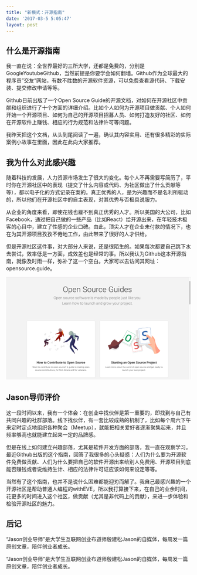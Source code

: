 ```yaml
---
title: "新模式：开源指南"
date: '2017-03-5 5:05:47'
layout: post
---
```


## 什么是开源指南  

我一直在说：全世界最好的三所大学，还都是免费的，分别是GoogleYoutubeGithub，当然前提是你要学会如何翻墙。Github作为全球最大的程序员”交友”网站，有数不胜数的开源软件资源，可以免费查看源代码、下载安装、提交修改申请等等。  

Github日前出版了一个Open Source Guide的开源文档，对如何在开源社区中贡献和组织进行了十个方面的详细介绍。比如个人如何为开源项目做贡献、个人如何开始一个开源项目、如何为自己的开源项目招募人员、如何打造友好的社区、如何在开源软件上赚钱、相应的行为规范和法律许可等问题。  

我昨天把这个文档，从头到尾阅读了一遍，确认其内容实用、还有很多精彩的实际案例小故事在里面，因此在此向大家推荐。  

## 我为什么对此感兴趣  

随着科技的发展，人力资源市场发生了很大的变化。每个人不再需要写简历了，平时你在开源社区中的表现（提交了什么内容或代码、为社区做出了什么贡献等等），都以电子化的方式记录在案的。真正优秀的人，是为兴趣而不是名利所驱动的，所以他们在开源社区中的自主表现，对其优秀与否极具说服力。  

从企业的角度来看，即使花钱也雇不到真正优秀的人才。所以美国的大公司，比如Facebook，通过把自己做的一些产品（比如React）给开源出来，在年轻技术极客的心目中，建立了性感的企业口碑。由此，顶尖人才在企业未付款的情况下，也在为其开源项目孜孜不倦地工作，由此带来了很好的人才供给。  

但是开源社区这件事，对大部分人来说，还是很陌生的。如果每次都要自己跳下水去尝试，效率低是一方面，成效差也是经常的事。所以我认为Github这本开源指南，就像及时雨一样，弥补了这一个空白。大家可以去访问其网址：opensource.guide。  

![Github-OS-Guide](/assets/Github-OS-Guide.png)  

## Jason导师评价  

这一段时间以来，我有一个体会：在创业中找伙伴是第一重要的，即找到与自己有共同兴趣的社群部落。线下找伙伴，有一套比较成熟的机制了，比如每个周六下午来定时定点地组织各种聚会（Meetup），就能把相关爱好者逐渐聚集起来，并且频率够高也就能建立起来一定的品牌感。  

但是在线上如何建立兴趣部落，尤其是软件开发方面的部落，我一直在观察学习。最近Github出版的这个指南，回答了我很多的心头疑惑：人们为什么要为开源软件免费做贡献、人们为什么要把自己的软件开源出来给别人免费用、开源项目到底能否赚钱或者说维持生计、相应的法律许可证应该如何来设定等等。  

当然有了这个指南，也并不是说什么困难都能迎刃而解了。我自己最感兴趣的一个开源社区是帮助普通人编程的withEVE，所以我打算接下来，在自己的业余时间，花更多的时间进入这个社区，做贡献（尤其是非代码上的贡献），来进一步体验和检验开源社区的魅力。  

## 后记  

“Jason创业导师”是大学生互联网创业布道师殷建松Jason的自媒体，每周发一篇原创文章，陪伴创业者成长。    

“Jason创业导师”是大学生互联网创业布道师殷建松Jason的自媒体，每周发一篇原创文章，陪伴创业者成长。
